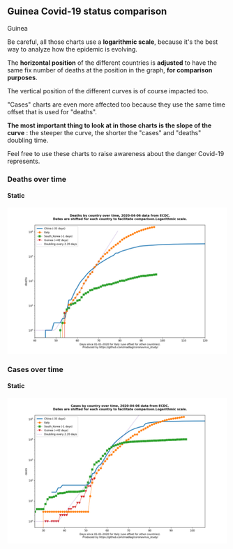 ## Guinea Covid-19 status comparison 

Guinea



Be careful, all those charts use a **logarithmic scale**, because it's the best way to analyze how the epidemic is evolving.
 
The **horizontal position** of the different countries is **adjusted** to have the same fix number of deaths at the position in the graph, **for comparison purposes**.

The vertical position of the different curves is of course impacted too.

"Cases" charts are even more affected too because they use the same time offset that is used for "deaths".

**The most important thing to look at in those charts is the slope of the curve** : the steeper the curve, the shorter the "cases" and "deaths" doubling time.

Feel free to use these charts to raise awareness about the danger Covid-19 represents. 


 
### Deaths over time
 
#### Static
![Guinea covid-19 deaths static chart](https://raw.githubusercontent.com/madlag/coronavirus_study/master/notebooks/graphs/2020-04-06/countries/Guinea/2020-04-06_Guinea_deaths.png "Guinea covid-19 deaths static chart")   

 
### Cases over time
 
#### Static
![Guinea covid-19 cases static chart](https://raw.githubusercontent.com/madlag/coronavirus_study/master/notebooks/graphs/2020-04-06/countries/Guinea/2020-04-06_Guinea_cases.png "Guinea covid-19 cases static chart")   

